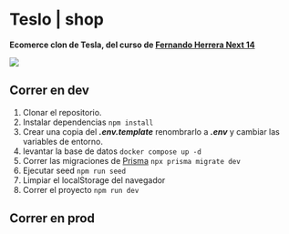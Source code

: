 # Teslo | shop
__Ecomerce clon de Tesla, del curso de [Fernando Herrera Next 14](https://cursos.devtalles.com/courses/nextjs)__

<img src="https://res.cloudinary.com/zapataezequiel/image/upload/v1704296629/Sin_t%C3%ADtulo_zhrzeb.jpg" />


## Correr en dev

1. Clonar el repositorio.
2. Instalar dependencias ```npm install```
3. Crear una copia del ***.env.template*** renombrarlo a ***.env*** y cambiar las variables de entorno.
4. levantar la base de datos ```docker compose up -d```
5. Correr las migraciones de [Prisma](https://www.prisma.io/) ```npx prisma migrate dev```
6. Ejecutar seed ```npm run seed```
7. Limpiar el localStorage del navegador
8. Correr el proyecto ```npm run dev```

## Correr en prod